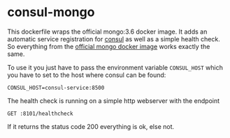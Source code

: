 # consul-mongo

This dockerfile wraps the official mongo:3.6 docker image.
It adds an automatic service registration for [consul](https://www.consul.io) as well as a simple health check.
So everything from the [official mongo docker image](https://hub.docker.com/_/mongo) works exactly the same.

To use it you just have to pass the environment variable `CONSUL_HOST` which you have to set to the host where consul can be found:
```
CONSUL_HOST=consul-service:8500
```

The health check is running on a simple http webserver with the endpoint
```
GET :8101/healthcheck
```
If it returns the status code 200 everything is ok, else not.